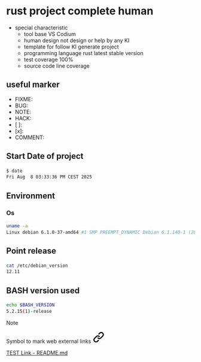 # rust project complete human

- special characteristic
  - tool base VS Codium
  - human design not design or help by any KI
  - template for follow KI generate project
  - programming language rust latest stable version
  - test coverage 100%
  - source code line coverage

## useful marker

- FIXME:
- BUG:
- NOTE:
- HACK:
- [ ]:
- [x]:
- COMMENT:

## Start Date of project
<!-- kep the format -->
```bash <!-- markdownlint-disable-line code-block-style -->
$ date
Fri Aug  8 03:33:36 PM CEST 2025
```
<!-- keep the format -->
## Environment
<!-- keep the format -->
### Os
<!-- keep the format -->
```bash
uname -a
Linux debian 6.1.0-37-amd64 #1 SMP PREEMPT_DYNAMIC Debian 6.1.140-1 (2025-05-22) x86_64 GNU/Linux
```
<!-- keep the format -->
## Point release
<!-- keep the format -->
```bash
cat /etc/debian_version
12.11
```
<!-- keep the format -->
## BASH version used
<!-- keep the format -->
```bash
echo $BASH_VERSION
5.2.15(1)-release
```
<!-- keep the format -->
>[!NOTE]
>Symbol to mark web external links [![alt text][1]](./README.md)
<!-- -->
<!-- Link sign - Don't Found a better way :-( - You know a better method? - send me a email -->
[1]: ./img/link_symbol.svg
<!-- keep the format -->

[TEST Link - README.md](https://github.com/MathiasStadler/rust_project_complete_human/blob/main/README.md)
<!-- keep the format -->